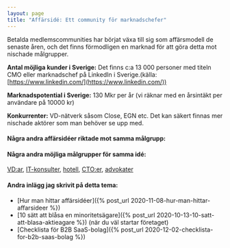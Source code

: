```yaml
---
layout: page
title: "Affärsidé: Ett community för marknadschefer"
---
```

Betalda medlemscommunities har börjat växa till sig som affärsmodell de senaste åren, och det finns förmodligen en marknad för att göra detta mot nischade målgrupper.

**Antal möjliga kunder i Sverige:** Det finns c:a 13 000 personer med titeln CMO eller marknadschef på LinkedIn i Sverige.(källa: [https://www.linkedin.com/](https://www.linkedin.com/))

**Marknadspotential i Sverige:** 130 Mkr per år (vi räknar med en årsintäkt per användare på 10000 kr)

**Konkurrenter:** VD-nätverk såsom Close, EGN etc. Det kan säkert finnas mer nischade aktörer som man behöver se upp med.

#### Några andra affärsidéer riktade mot samma målgrupp:



#### Några andra möjliga målgrupper för samma idé:
[VD:ar](/affarsideer/ett-community-for-vd-ar/), [IT-konsulter](/affarsideer/ett-community-for-it-konsulter/), [hotell](/affarsideer/ett-community-for-hotell/), [CTO:er](/affarsideer/ett-community-for-cto-er/), [advokater](/affarsideer/ett-community-for-advokater/)

#### Andra inlägg jag skrivit på detta tema:
- [Hur man hittar affärsidéer]({% post_url 2020-11-08-hur-man-hittar-affarsideer %})
- [10 sätt att blåsa en minoritetsägare]({% post_url 2020-10-13-10-satt-att-blasa-aktieagare %}) (när du väl startar företaget)
- [Checklista för B2B SaaS-bolag]({% post_url 2020-12-02-checklista-for-b2b-saas-bolag %})

